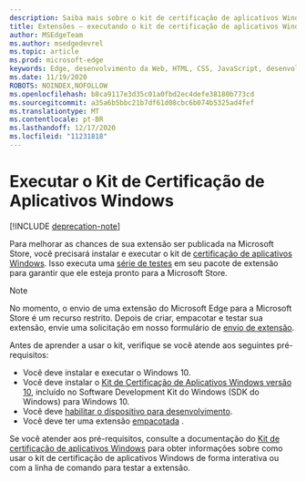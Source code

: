 ```yaml
---
description: Saiba mais sobre o kit de certificação de aplicativos Windows. Isso dá à sua extensão uma chance melhor de ser publicado.
title: Extensões – executando o kit de certificação de aplicativos Windows
author: MSEdgeTeam
ms.author: msedgedevrel
ms.topic: article
ms.prod: microsoft-edge
keywords: Edge, desenvolvimento da Web, HTML, CSS, JavaScript, desenvolvedor
ms.date: 11/19/2020
ROBOTS: NOINDEX,NOFOLLOW
ms.openlocfilehash: b8ca9117e3d35c01a0fbd2ec4defe38180b773cd
ms.sourcegitcommit: a35a6b5bbc21b7df61d08cbc6b074b5325ad4fef
ms.translationtype: MT
ms.contentlocale: pt-BR
ms.lasthandoff: 12/17/2020
ms.locfileid: "11231818"
---
```

# Executar o Kit de Certificação de Aplicativos Windows  

[!INCLUDE [deprecation-note](../../includes/deprecation-note.md)]  

Para melhorar as chances de sua extensão ser publicada na Microsoft Store, você precisará instalar e executar o kit de [certificação de aplicativos Windows](https://go.microsoft.com/fwlink/p/?LinkID=309666).
Isso executa uma [série de testes](https://docs.microsoft.com/windows/uwp/debug-test-perf/windows-app-certification-kit-tests) em seu pacote de extensão para garantir que ele esteja pronto para a Microsoft Store.

> [!NOTE]
> No momento, o envio de uma extensão do Microsoft Edge para a Microsoft Store é um recurso restrito. Depois de criar, empacotar e testar sua extensão, envie uma solicitação em nosso formulário de [envio de extensão](https://aka.ms/extension-request).

Antes de aprender a usar o kit, verifique se você atende aos seguintes pré-requisitos: 

- Você deve instalar e executar o Windows 10.
- Você deve instalar o [Kit de Certificação de Aplicativos Windows versão 10](https://go.microsoft.com/fwlink/p/?LinkID=309666), incluído no Software Development Kit do Windows (SDK do Windows) para Windows 10.
- Você deve [habilitar o dispositivo para desenvolvimento](https://docs.microsoft.com/windows/uwp/get-started/enable-your-device-for-development).
- Você deve ter uma extensão [empacotada](../packaging.md) .


Se você atender aos pré-requisitos, consulte a documentação do [Kit de certificação de aplicativos Windows](https://docs.microsoft.com/windows/uwp/debug-test-perf/windows-app-certification-kit#validate-your-windows-app-using-the-windows-app-certification-kit-interactively) para obter informações sobre como usar o kit de certificação de aplicativos Windows de forma interativa ou com a linha de comando para testar a extensão.
